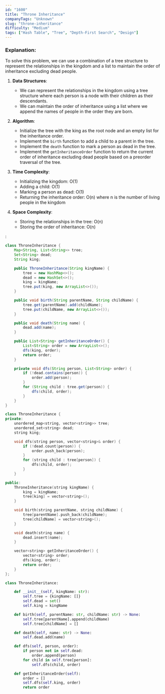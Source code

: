 ```yaml
---
id: "1600"
title: "Throne Inheritance"
companyTags: "Unknown"
slug: "throne-inheritance"
difficulty: "Medium"
tags: ["Hash Table", "Tree", "Depth-First Search", "Design"]
---
```


### Explanation:

To solve this problem, we can use a combination of a tree structure to represent the relationships in the kingdom and a list to maintain the order of inheritance excluding dead people.

1. **Data Structures**:
   - We can represent the relationships in the kingdom using a tree structure where each person is a node with their children as their descendants.
   - We can maintain the order of inheritance using a list where we append the names of people in the order they are born.

2. **Algorithm**:
   - Initialize the tree with the king as the root node and an empty list for the inheritance order.
   - Implement the `birth` function to add a child to a parent in the tree.
   - Implement the `death` function to mark a person as dead in the tree.
   - Implement the `getInheritanceOrder` function to return the current order of inheritance excluding dead people based on a preorder traversal of the tree.

3. **Time Complexity**:
   - Initializing the kingdom: O(1)
   - Adding a child: O(1)
   - Marking a person as dead: O(1)
   - Returning the inheritance order: O(n) where n is the number of living people in the kingdom

4. **Space Complexity**:
   - Storing the relationships in the tree: O(n)
   - Storing the order of inheritance: O(n)

:

```java
class ThroneInheritance {
    Map<String, List<String>> tree;
    Set<String> dead;
    String king;

    public ThroneInheritance(String kingName) {
        tree = new HashMap<>();
        dead = new HashSet<>();
        king = kingName;
        tree.put(king, new ArrayList<>());
    }

    public void birth(String parentName, String childName) {
        tree.get(parentName).add(childName);
        tree.put(childName, new ArrayList<>());
    }

    public void death(String name) {
        dead.add(name);
    }

    public List<String> getInheritanceOrder() {
        List<String> order = new ArrayList<>();
        dfs(king, order);
        return order;
    }

    private void dfs(String person, List<String> order) {
        if (!dead.contains(person)) {
            order.add(person);
        }
        for (String child : tree.get(person)) {
            dfs(child, order);
        }
    }
}
```

```cpp
class ThroneInheritance {
private:
    unordered_map<string, vector<string>> tree;
    unordered_set<string> dead;
    string king;

    void dfs(string person, vector<string>& order) {
        if (!dead.count(person)) {
            order.push_back(person);
        }
        for (string child : tree[person]) {
            dfs(child, order);
        }
    }

public:
    ThroneInheritance(string kingName) {
        king = kingName;
        tree[king] = vector<string>();
    }

    void birth(string parentName, string childName) {
        tree[parentName].push_back(childName);
        tree[childName] = vector<string>();
    }

    void death(string name) {
        dead.insert(name);
    }

    vector<string> getInheritanceOrder() {
        vector<string> order;
        dfs(king, order);
        return order;
    }
};
```

```python
class ThroneInheritance:

    def __init__(self, kingName: str):
        self.tree = {kingName: []}
        self.dead = set()
        self.king = kingName

    def birth(self, parentName: str, childName: str) -> None:
        self.tree[parentName].append(childName)
        self.tree[childName] = []

    def death(self, name: str) -> None:
        self.dead.add(name)

    def dfs(self, person, order):
        if person not in self.dead:
            order.append(person)
        for child in self.tree[person]:
            self.dfs(child, order)

    def getInheritanceOrder(self):
        order = []
        self.dfs(self.king, order)
        return order
```